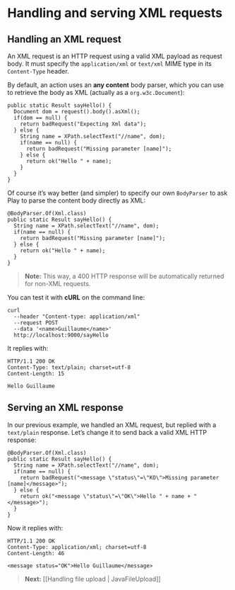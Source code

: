 # Handling and serving XML requests

## Handling an XML request

An XML request is an HTTP request using a valid XML payload as request body. It must specify the `application/xml` or `text/xml` MIME type in its `Content-Type` header.

By default, an action uses an **any content** body parser, which you can use to retrieve the body as XML (actually as a `org.w3c.Document`):

```
public static Result sayHello() {
  Document dom = request().body().asXml();
  if(dom == null) {
    return badRequest("Expecting Xml data");
  } else {
    String name = XPath.selectText("//name", dom);
    if(name == null) {
      return badRequest("Missing parameter [name]");
    } else {
      return ok("Hello " + name);
    }
  }
}
```

Of course it’s way better (and simpler) to specify our own `BodyParser` to ask Play to parse the content body directly as XML:

```
@BodyParser.Of(Xml.class)
public static Result sayHello() {
  String name = XPath.selectText("//name", dom);
  if(name == null) {
    return badRequest("Missing parameter [name]");
  } else {
    return ok("Hello " + name);
  }
}
```

> **Note:** This way, a 400 HTTP response will be automatically returned for non-XML requests.

You can test it with **cURL** on the command line:

```
curl 
  --header "Content-type: application/xml" 
  --request POST 
  --data '<name>Guillaume</name>' 
  http://localhost:9000/sayHello
```

It replies with:

```
HTTP/1.1 200 OK
Content-Type: text/plain; charset=utf-8
Content-Length: 15

Hello Guillaume
```

## Serving an XML response

In our previous example, we handled an XML request, but replied with a `text/plain` response. Let’s change it to send back a valid XML HTTP response:

```
@BodyParser.Of(Xml.class)
public static Result sayHello() {
  String name = XPath.selectText("//name", dom);
  if(name == null) {
    return badRequest("<message \"status\"=\"KO\">Missing parameter [name]</message>");
  } else {
    return ok("<message \"status\"=\"OK\">Hello " + name + "</message>");
  }
}
```

Now it replies with:

```
HTTP/1.1 200 OK
Content-Type: application/xml; charset=utf-8
Content-Length: 46

<message status="OK">Hello Guillaume</message>
```

> **Next:** [[Handling file upload | JavaFileUpload]]
